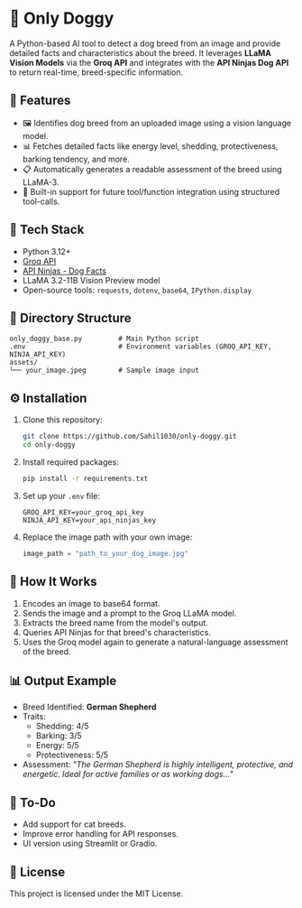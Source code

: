 # 🐶 Only Doggy

A Python-based AI tool to detect a dog breed from an image and provide detailed facts and characteristics about the breed. It leverages **LLaMA Vision Models** via the **Groq API** and integrates with the **API Ninjas Dog API** to return real-time, breed-specific information.

## 📌 Features

- 🖼️ Identifies dog breed from an uploaded image using a vision language model.
- 📊 Fetches detailed facts like energy level, shedding, protectiveness, barking tendency, and more.
- 📋 Automatically generates a readable assessment of the breed using LLaMA-3.
- 🔧 Built-in support for future tool/function integration using structured tool-calls.

## 🚀 Tech Stack

- Python 3.12+
- [Groq API](https://groq.com/)
- [API Ninjas - Dog Facts](https://api-ninjas.com/api/dogs)
- LLaMA 3.2-11B Vision Preview model
- Open-source tools: `requests`, `dotenv`, `base64`, `IPython.display`

## 📁 Directory Structure

```
only_doggy_base.py         # Main Python script
.env                       # Environment variables (GROQ_API_KEY, NINJA_API_KEY)
assets/
└── your_image.jpeg        # Sample image input
```

## ⚙️ Installation

1. Clone this repository:

   ```bash
   git clone https://github.com/Sahil1030/only-doggy.git
   cd only-doggy
   ```

2. Install required packages:

   ```bash
   pip install -r requirements.txt
   ```

3. Set up your `.env` file:

   ```
   GROQ_API_KEY=your_groq_api_key
   NINJA_API_KEY=your_api_ninjas_key
   ```

4. Replace the image path with your own image:

   ```python
   image_path = "path_to_your_dog_image.jpg"
   ```

## 🧪 How It Works

1. Encodes an image to base64 format.
2. Sends the image and a prompt to the Groq LLaMA model.
3. Extracts the breed name from the model's output.
4. Queries API Ninjas for that breed's characteristics.
5. Uses the Groq model again to generate a natural-language assessment of the breed.

## 📊 Output Example

- Breed Identified: **German Shepherd**
- Traits:
  - Shedding: 4/5
  - Barking: 3/5
  - Energy: 5/5
  - Protectiveness: 5/5
- Assessment: *"The German Shepherd is highly intelligent, protective, and energetic. Ideal for active families or as working dogs..."*

## 📌 To-Do

- Add support for cat breeds.
- Improve error handling for API responses.
- UI version using Streamlit or Gradio.

## 📜 License

This project is licensed under the MIT License.

